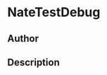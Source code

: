 # NateTestDebug

## Author

<!-- Insert Your Name Here -->

## Description

<!-- Describe your example here -->
